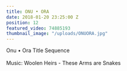 ```yaml
---
title: ONU • ORA
date: 2018-01-20 23:25:00 Z
position: 12
featured_video: 74885193
thumbnail_image: "/uploads/ONUORA.jpg"
---
```


Onu • Ora Title Sequence<br>
<br>Music: Woolen Heirs - These Arms are Snakes<br>